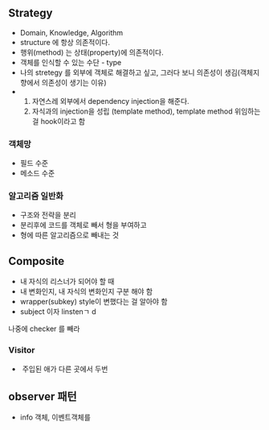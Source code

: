 ## Strategy

- Domain, Knowledge, Algorithm
- structure 에 항상 의존적이다. 
- 행위(method) 는 상태(property)에 의존적이다. 
- 객체를 인식할 수 있는 수단 - type 
- 나의 stretegy 를 외부에 객체로 해결하고 싶고, 그러다 보니 의존성이 생김(객체지향에서 의존성이 생기는 이유) 
- 1. 자연스레 외부에서 dependency injection을 해준다. 
  2. 자식과의 injection을 성립 (template method), template method 위임하는 걸 hook이라고 함 



### 객체망 

- 필드 수준
- 메소드 수준



### 알고리즘 일반화

- 구조와 전략을 분리
- 분리후에 코드를 객체로 빼서 형을 부여하고
- 형에 따른 알고리즘으로 빼내는 것 



## Composite

- 내 자식의 리스너가 되어야 할 때 
- 내 변화인지, 내 자식의 변화인지 구분 해야 함 
- wrapper(subkey) style이 변했다는 걸 알아야 함 
- subject 이자 linstenㄱ d



나중에 checker 를 빼라 

### Visitor 

-  주입된 애가 다른 곳에서 두번 



## observer 패턴

- info 객체, 이벤트객체를 